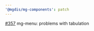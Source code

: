 ```yaml
---
'@mgdis/mg-components': patch
---
```


[#357](https://gitlab.mgdis.fr/core/core-ui/core-ui/-/issues/357) mg-menu: problems with tabulation
